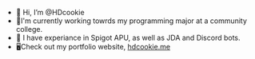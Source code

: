 - 👋 Hi, I’m @HDcookie
- 🏫I'm currently working towrds my programming major at a community college.
- 👀 I have experiance in Spigot APU, as well as JDA and Discord bots.
- 🖥️Check out my portfolio website, [hdcookie.me](hdcookie.me)
<!---
HDcookie/HDcookie is a ✨ special ✨ repository because its `README.md` (this file) appears on your GitHub profile.
You can click the Preview link to take a look at your changes.
--->
